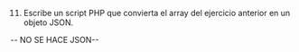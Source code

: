 11. Escribe un script PHP que convierta el array del ejercicio anterior en un objeto JSON.

-- NO SE HACE JSON--